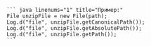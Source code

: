     ``` java linenums="1" title="Пример:"
    File unzipFile = new File(path);
    Log.d("file", unzipFile.getCanonicalPath());
    Log.d("file", unzipFile.getAbsolutePath());
    Log.d("file", unzipFile.getPath());
    ```